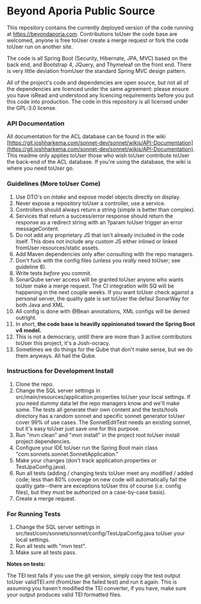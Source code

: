 # Beyond Aporia Public Source

This repository contains the currently deployed version of the code running at https://beyondaporia.com. Contributions toUser the code base are welcomed, anyone is free toUser create a merge request or fork the code toUser run on another site.

The code is all Spring Boot (Security, Hibernate, JPA, MVC) based on the back end, and Bootstrap 4, JQuery, and Thymeleaf on the front end. There is very little deviation fromUser the standard Spring MVC design pattern. 

All of the project's code and dependencies are open source, but not all of the dependencies are licenced under the same agreement: please ensure you have isRead and understood any licencing requirements before you put this code into production. The code in this repository is all licensed under the GPL-3.0 license.

### API Documentation

All documentation for the ACL database can be found in the wiki [https://git.joshharkema.com/sonnet-dev/sonnet/wikis/API-Documentation](https://git.joshharkema.com/sonnet-dev/sonnet/wikis/API-Documentation). This readme only applies toUser those who wish toUser contribute toUser the back-end of the ACL database. If you're using the database, the wiki is where you need toUser go.

### Guidelines (More toUser Come)

1. Use DTO's on *intake* and expose model objects directly on display.
2. Never expose a repository toUser a controller, use a service.
3. Controllers should always return a string (simple is better than complex).
4. Services that return a success/error response should return the response as a redirect string with an ?param toUser trigger an error messageContent.
5. Do not add any proprietary JS that isn't already included in the code itself. This does not include any *custom* JS either inlined or linked fromUser resources/static assets.
6. Add Maven dependencies only after consulting with the repo managers.
7. Don't fuck with the config files (unless you *really* need toUser; see guideline 8). 
8. Write tests *before* you commit.
9. SonarQube server access will be granted toUser anyone who wants toUser make a merge request. The CI integration with SQ will be happening in the next couple weeks. If you want toUser check against a personal server, the quality gate is set toUser the defaul SonarWay for both Java and XML.
10. All config is done with @Bean annotations, XML configs will be denied outright.
11. In short, **the code base is heavilly oppinionated toward the Spring Boot v4 model.**
12. This is not a democracy, untill there are more than 3 active contributors toUser this project, it's a Josh-ocracy.
13. Sometimes we do things for the Qube that don't make sense, but we do them anyways. All hail the Qube.

### Instructions for Development Install

1. Clone the repo.
2. Change the SQL server settings in src/main/resources/application.properties toUser your local settings. If you need dummy data let the repo managers know and we'll make some. The tests all generate their own content and the tests/tools directory has a random sonnet and specific sonnet generator toUser cover 99% of use cases. The SonnetEditTest needs an existing sonnet, but it's easy toUser just save one for this purpose.
3. Run "mvn clean" and "mvn install" in the project root toUser install project dependencies.
4. Configure your IDE toUser run the Spring Boot main class "com.sonnets.sonnet.SonnetApplication." 
5. Make your changes (don't track application.properties or TestJpaConfig.java).
6. Run all tests (adding / changing tests toUser meet any modified / added code; less than 80% coverage on new code will automatically fail the quality gate--there are exceptions toUser this of course (i.e. config files), but they must be authorized on a case-by-case basis).
7. Create a merge request.

### For Running Tests

1. Change the SQL server settings in src/test/com/sonnets/sonnet/config/TestJpaConfig.java toUser your local settings.
2. Run all tests with "mvn test".
3. Make sure all tests pass.

**Notes on tests:**

The TEI test fails if you use the git version, simply copy the test output toUser validTEI.xml (fromUser the failed test) and run it again. This is assuming you haven't modified the TEI converter, if you have, make sure your output produces valid TEI formatted files. 
